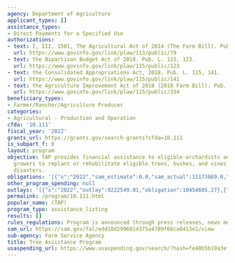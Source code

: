 ```yaml
---
agency: Department of Agriculture
applicant_types: []
assistance_types:
- Direct Payments for a Specified Use
authorizations:
- text: I, III, 1501, The Agricultural Act of 2014 (The Farm Bill). Pub. L. 113, 79.
  url: https://www.govinfo.gov/link/plaw/113/public/79
- text: the Bipartisan Budget Act of 2018. Pub. L. 115, 123.
  url: https://www.govinfo.gov/link/plaw/115/public/123
- text: the Consolidated Appropriations Act, 2018. Pub. L. 115, 141.
  url: https://www.govinfo.gov/link/plaw/115/public/141
- text: the Agriculture Improvement Act of 2018 (2018 Farm Bill). Pub. L. 115, 334.
  url: https://www.govinfo.gov/link/plaw/115/public/334
beneficiary_types:
- Farmer/Rancher/Agriculture Producer
categories:
- Agricultural - Production and Operation
cfda: '10.111'
fiscal_year: '2022'
grants_url: https://grants.gov/search-grants?cfda=10.111
is_subpart_f: 0
layout: program
objective: TAP provides financial assistance to eligible orchardists and nursery tree
  growers to replant or rehabilitate eligible trees, bushes, and vines lost by natural
  disasters.
obligations: '[{"x":"2022","sam_estimate":0.0,"sam_actual":11173869.0,"usa_spending_actual":10454685.27},{"x":"2023","sam_estimate":11390000.0,"sam_actual":0.0,"usa_spending_actual":15453928.77},{"x":"2024","sam_estimate":17623000.0,"sam_actual":0.0,"usa_spending_actual":21140133.29}]'
other_program_spending: null
outlays: '[{"x":"2022","outlay":9222549.01,"obligation":10454685.27},{"x":"2023","outlay":15445004.63,"obligation":15453928.77},{"x":"2024","outlay":15608743.26,"obligation":21140133.29}]'
permalink: /program/10.111.html
popular_name: (TAP)
program_type: assistance_listing
results: []
rules_regulations: Program is announced through press releases, news media, and newsletters.
sam_url: https://sam.gov/fal/edd18d2996014375a4709f66ca8413e1/view
sub-agency: Farm Service Agency
title: Tree Assistance Program
usaspending_url: https://www.usaspending.gov/search/?hash=fe40b5b19a3efeb320cd38306b874179
---
```


